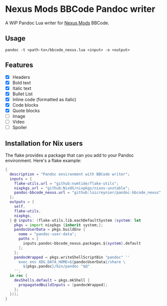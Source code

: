 # Nexus Mods BBCode Pandoc writer

A WIP Pandoc Lua writer for [Nexus Mods][nexus] BBCode.

[nexus]: https://nexusmods.com

## Usage

```shell
pandoc -t <path-to>/bbcode_nexus.lua <input> -o <output>
```

## Features

- [x] Headers
- [x] Bold text
- [x] Italic text
- [x] Bullet List
- [x] Inline code (formatted as italic)
- [x] Code blocks
- [x] Quote blocks
- [ ] Image
- [ ] Video
- [ ] Spoiler

## Installation for Nix users

The flake provides a package that can you add to your Pandoc environment.
Here's a flake example:

```nix
{
  description = "Pandoc environment with BBCode writer";
  inputs = {
    flake-utils.url = "github:numtide/flake-utils";
    nixpkgs.url = "github:NixOS/nixpkgs/nixos-unstable";
    pandoc-bbcode_nexus.url = "github:loicreynier/pandoc-bbcode_nexus";
  };
  outputs = {
    self,
    flake-utils,
    nixpkgs,
  } @ inputs: (flake-utils.lib.eachDefaultSystem (system: let
    pkgs = import nixpkgs {inherit system;};
    pandocUserData = pkgs.buildEnv {
      name = "pandoc-user-data";
      paths = [
        inputs.pandoc-bbcode_nexus.packages.${system}.default
      ];
    };
    pandocWrapped = pkgs.writeShellScriptBin "pandoc" ''
      exec env XDG_DATA_HOME=${pandocUserData}/share \
        ${pkgs.pandoc}/bin/pandoc "$@"
    '';
  in rec {
    devShells.default = pkgs.mkShell {
      propagatedBuildInputs = [pandocWrapped];
    };
  }));
}
```
